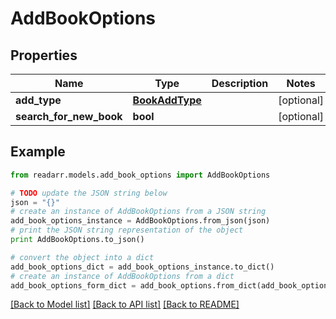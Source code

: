 # AddBookOptions


## Properties

Name | Type | Description | Notes
------------ | ------------- | ------------- | -------------
**add_type** | [**BookAddType**](BookAddType.md) |  | [optional] 
**search_for_new_book** | **bool** |  | [optional] 

## Example

```python
from readarr.models.add_book_options import AddBookOptions

# TODO update the JSON string below
json = "{}"
# create an instance of AddBookOptions from a JSON string
add_book_options_instance = AddBookOptions.from_json(json)
# print the JSON string representation of the object
print AddBookOptions.to_json()

# convert the object into a dict
add_book_options_dict = add_book_options_instance.to_dict()
# create an instance of AddBookOptions from a dict
add_book_options_form_dict = add_book_options.from_dict(add_book_options_dict)
```
[[Back to Model list]](../README.md#documentation-for-models) [[Back to API list]](../README.md#documentation-for-api-endpoints) [[Back to README]](../README.md)


